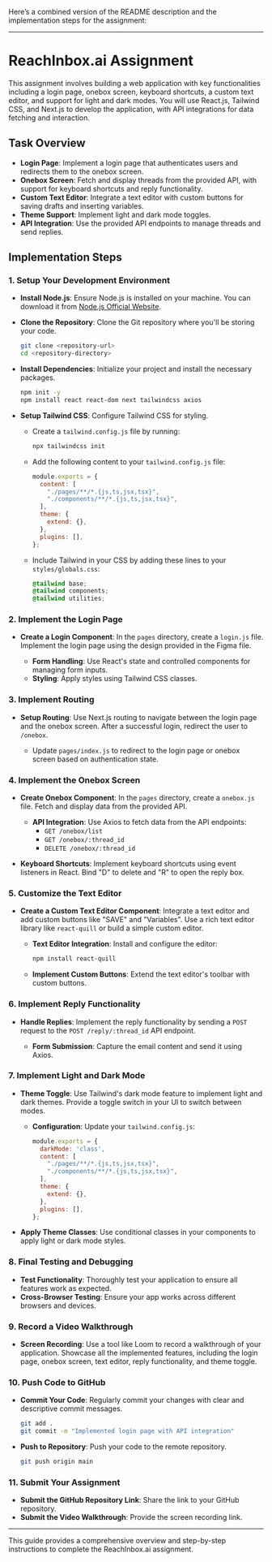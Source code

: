 Here’s a combined version of the README description and the implementation steps for the assignment:

---

# ReachInbox.ai Assignment

This assignment involves building a web application with key functionalities including a login page, onebox screen, keyboard shortcuts, a custom text editor, and support for light and dark modes. You will use React.js, Tailwind CSS, and Next.js to develop the application, with API integrations for data fetching and interaction.

## Task Overview

- **Login Page**: Implement a login page that authenticates users and redirects them to the onebox screen.
- **Onebox Screen**: Fetch and display threads from the provided API, with support for keyboard shortcuts and reply functionality.
- **Custom Text Editor**: Integrate a text editor with custom buttons for saving drafts and inserting variables.
- **Theme Support**: Implement light and dark mode toggles.
- **API Integration**: Use the provided API endpoints to manage threads and send replies.

## Implementation Steps

### 1. Setup Your Development Environment

- **Install Node.js**: Ensure Node.js is installed on your machine. You can download it from [Node.js Official Website](https://nodejs.org/).
- **Clone the Repository**: Clone the Git repository where you'll be storing your code.

  ```bash
  git clone <repository-url>
  cd <repository-directory>
  ```

- **Install Dependencies**: Initialize your project and install the necessary packages.

  ```bash
  npm init -y
  npm install react react-dom next tailwindcss axios
  ```

- **Setup Tailwind CSS**: Configure Tailwind CSS for styling.

  - Create a `tailwind.config.js` file by running:

    ```bash
    npx tailwindcss init
    ```

  - Add the following content to your `tailwind.config.js` file:

    ```javascript
    module.exports = {
      content: [
        "./pages/**/*.{js,ts,jsx,tsx}",
        "./components/**/*.{js,ts,jsx,tsx}",
      ],
      theme: {
        extend: {},
      },
      plugins: [],
    };
    ```

  - Include Tailwind in your CSS by adding these lines to your `styles/globals.css`:

    ```css
    @tailwind base;
    @tailwind components;
    @tailwind utilities;
    ```

### 2. Implement the Login Page

- **Create a Login Component**: In the `pages` directory, create a `login.js` file. Implement the login page using the design provided in the Figma file.

  - **Form Handling**: Use React's state and controlled components for managing form inputs.
  - **Styling**: Apply styles using Tailwind CSS classes.

### 3. Implement Routing

- **Setup Routing**: Use Next.js routing to navigate between the login page and the onebox screen. After a successful login, redirect the user to `/onebox`.

  - Update `pages/index.js` to redirect to the login page or onebox screen based on authentication state.

### 4. Implement the Onebox Screen

- **Create Onebox Component**: In the `pages` directory, create a `onebox.js` file. Fetch and display data from the provided API.

  - **API Integration**: Use Axios to fetch data from the API endpoints:
    - `GET /onebox/list`
    - `GET /onebox/:thread_id`
    - `DELETE /onebox/:thread_id`

- **Keyboard Shortcuts**: Implement keyboard shortcuts using event listeners in React. Bind "D" to delete and "R" to open the reply box.

### 5. Customize the Text Editor

- **Create a Custom Text Editor Component**: Integrate a text editor and add custom buttons like "SAVE" and "Variables". Use a rich text editor library like `react-quill` or build a simple custom editor.

  - **Text Editor Integration**: Install and configure the editor:

    ```bash
    npm install react-quill
    ```

  - **Implement Custom Buttons**: Extend the text editor's toolbar with custom buttons.

### 6. Implement Reply Functionality

- **Handle Replies**: Implement the reply functionality by sending a `POST` request to the `POST /reply/:thread_id` API endpoint.

  - **Form Submission**: Capture the email content and send it using Axios.

### 7. Implement Light and Dark Mode

- **Theme Toggle**: Use Tailwind's dark mode feature to implement light and dark themes. Provide a toggle switch in your UI to switch between modes.

  - **Configuration**: Update your `tailwind.config.js`:

    ```javascript
    module.exports = {
      darkMode: 'class',
      content: [
        "./pages/**/*.{js,ts,jsx,tsx}",
        "./components/**/*.{js,ts,jsx,tsx}",
      ],
      theme: {
        extend: {},
      },
      plugins: [],
    };
    ```

- **Apply Theme Classes**: Use conditional classes in your components to apply light or dark mode styles.

### 8. Final Testing and Debugging

- **Test Functionality**: Thoroughly test your application to ensure all features work as expected.
- **Cross-Browser Testing**: Ensure your app works across different browsers and devices.

### 9. Record a Video Walkthrough

- **Screen Recording**: Use a tool like Loom to record a walkthrough of your application. Showcase all the implemented features, including the login page, onebox screen, text editor, reply functionality, and theme toggle.

### 10. Push Code to GitHub

- **Commit Your Code**: Regularly commit your changes with clear and descriptive commit messages.

  ```bash
  git add .
  git commit -m "Implemented login page with API integration"
  ```

- **Push to Repository**: Push your code to the remote repository.

  ```bash
  git push origin main
  ```

### 11. Submit Your Assignment

- **Submit the GitHub Repository Link**: Share the link to your GitHub repository.
- **Submit the Video Walkthrough**: Provide the screen recording link.

---

This guide provides a comprehensive overview and step-by-step instructions to complete the ReachInbox.ai assignment.

